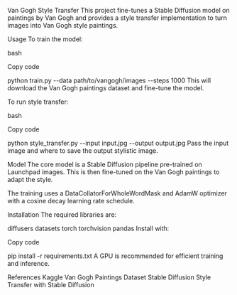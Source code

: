 Van Gogh Style Transfer
This project fine-tunes a Stable Diffusion model on paintings by Van Gogh and provides a style transfer implementation to turn images into Van Gogh style paintings.

Usage
To train the model:

bash

Copy code

python train.py --data path/to/vangogh/images --steps 1000
This will download the Van Gogh paintings dataset and fine-tune the model.

To run style transfer:

bash

Copy code

python style_transfer.py --input input.jpg --output output.jpg
Pass the input image and where to save the output stylistic image.

Model
The core model is a Stable Diffusion pipeline pre-trained on Launchpad images. This is then fine-tuned on the Van Gogh paintings to adapt the style.

The training uses a DataCollatorForWholeWordMask and AdamW optimizer with a cosine decay learning rate schedule.

Installation
The required libraries are:

diffusers
datasets
torch
torchvision
pandas
Install with:

Copy code

pip install -r requirements.txt
A GPU is recommended for efficient training and inference.

References
Kaggle Van Gogh Paintings Dataset
Stable Diffusion
Style Transfer with Stable Diffusion